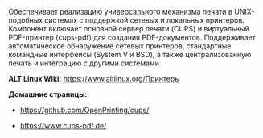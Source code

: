 Обеспечивает реализацию универсального механизма печати в UNIX-подобных системах с поддержкой сетевых и локальных принтеров.
Компонент включает основной сервер печати (CUPS) и виртуальный PDF-принтер (cups-pdf) для создания PDF-документов.
Поддерживает автоматическое обнаружение сетевых принтеров, стандартные командные интерфейсы (System V и BSD),
а также централизованную печать и интеграцию с другими системами.

**ALT Linux Wiki:** <https://www.altlinux.org/Принтеры>

**Домашние страницы:**

  * <https://github.com/OpenPrinting/cups/>

  * <https://www.cups-pdf.de/>

